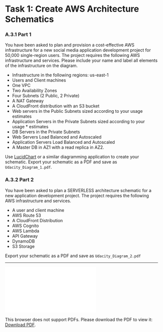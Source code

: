 # Task 1: Create AWS Architecture Schematics

### A.3.1 Part 1

You have been asked to plan and provision a cost-effective AWS infrastructure for a new social media application development project for 50,000 single-region users. The project requires the following AWS infrastructure and services. Please include your name and label all elements of the infrastructure on the diagram.

* Infrastructure in the following regions: us-east-1
* Users and Client machines
* One VPC
* Two Availability Zones
* Four Subnets (2 Public, 2 Private)
* A NAT Gateway
* A CloudFront distribution with an S3 bucket
* Web servers in the Public Subnets sized according to your usage estimates
* Application Servers in the Private Subnets sized according to your usage * estimates
* DB Servers in the Private Subnets
* Web Servers Load Balanced and Autoscaled
* Application Servers Load Balanced and Autoscaled
* A Master DB in AZ1 with a read replica in AZ2.

Use [LucidChart](https://www.lucidchart.com/) or a similar diagramming application to create your schematic. Export your schematic as a PDF and save as ``Udacity_Diagram_1.pdf``.

### A.3.2 Part 2

You have been asked to plan a SERVERLESS architecture schematic for a new application development project. The project requires the following AWS infrastructure and services.

* A user and client machine
* AWS Route 53
* A CloudFront Distribution
* AWS Cognito
* AWS Lambda
* API Gateway
* DynamoDB
* S3 Storage

Export your schematic as a PDF and save as ``Udacity_Diagram_2.pdf``
____

<object data="http://yoursite.com/the.pdf" type="application/pdf" width="700px" height="700px">
    <embed src="./doc/Udacity_Diagram_1.pdf">
        <p>This browser does not support PDFs. Please download the PDF to view it: <a href="http://yoursite.com/the.pdf">Download PDF</a>.</p>
    </embed>
</object>


